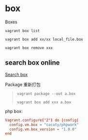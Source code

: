 # box

Boxes

``vagrant box list``

``vagrant box add xx/xx local_file.box``

`vagrant box remove xxx`

## search box online

[Search box](https://app.vagrantup.com/boxes/search)

Package 重新打包

> `vagrant package --out a.box`
>
> `vagrant box add xxx a.box`

php box:

```conf
Vagrant.configure("2") do |config|
  config.vm.box = "cacaty/phpwork"
  config.vm.box_version = "1.0.0"
end
```
